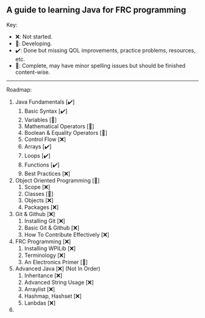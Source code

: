 ## A guide to learning Java for FRC programming

Key:

- ❌: Not started.
- 🚧: Developing.
- ✔️: Done but missing QOL improvements, practice problems, resources, etc.
- 🎉: Complete, may have minor spelling issues but should be finished content-wise.

______________________________________________________________________

Roadmap:

1. Java Fundamentals \[✔️\]
   1. Basic Syntax \[✔️\]
   2. Variables \[🎉\]
   3. Mathematical Operators \[🎉\]
   4. Boolean & Equality Operators \[🎉\]
   5. Control Flow \[❌\]
   6. Arrays \[✔️\]
   7. Loops \[✔️\]
   8. Functions \[✔️\]
   9. Best Practices \[❌\]
2. Object Oriented Programming \[🚧\]
   1. Scope \[❌\]
   2. Classes \[🚧\]
   3. Objects \[❌\]
   4. Packages \[❌\]
3. Git & Github \[❌\]
   1. Installing Git \[❌\]
   2. Basic Git & Github \[❌\]
   3. How To Contribute Effectively \[❌\]
4. FRC Programming \[❌\]
   1. Installing WPILib \[❌\]
   2. Terminology \[❌\]
   3. An Electronics Primer \[🚧\]
5. Advanced Java \[❌\] (Not In Order)
   1. Inheritance \[❌\]
   2. Advanced String Usage \[❌\]
   3. Arraylist \[❌\]
   4. Hashmap, Hashset \[❌\]
   5. Lanbdas \[❌\]
6.
